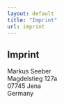 ```yaml
---
layout: default
title: "Imprint"
url: imprint
---
```


## Imprint

Markus Seeber    
Magdelstieg 127a    
07745 Jena    
Germany
